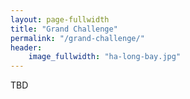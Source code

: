 ```yaml
---
layout: page-fullwidth
title: "Grand Challenge"
permalink: "/grand-challenge/"
header:
    image_fullwidth: "ha-long-bay.jpg"
---
```


TBD
